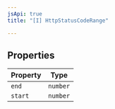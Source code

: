 ```yaml
---
jsApi: true
title: "[I] HttpStatusCodeRange"

---
```

## Properties

| Property | Type |
| ------ | ------ |
| `end` | `number` |
| `start` | `number` |
